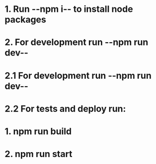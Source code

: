 # 1. Run --npm i-- to install node packages
# 2. For development run --npm run dev--
#   2.1 For development run --npm run dev--
#   2.2 For tests and deploy run:
#       1. npm run build
#       2. npm run start